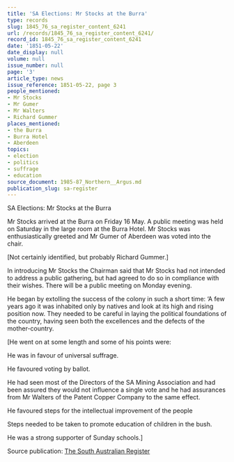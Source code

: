 ```yaml
---
title: 'SA Elections: Mr Stocks at the Burra'
type: records
slug: 1845_76_sa_register_content_6241
url: /records/1845_76_sa_register_content_6241/
record_id: 1845_76_sa_register_content_6241
date: '1851-05-22'
date_display: null
volume: null
issue_number: null
page: '3'
article_type: news
issue_reference: 1851-05-22, page 3
people_mentioned:
- Mr Stocks
- Mr Gumer
- Mr Walters
- Richard Gummer
places_mentioned:
- the Burra
- Burra Hotel
- Aberdeen
topics:
- election
- politics
- suffrage
- education
source_document: 1985-87_Northern__Argus.md
publication_slug: sa-register
---
```


SA Elections: Mr Stocks at the Burra

Mr Stocks arrived at the Burra on Friday 16 May.  A public meeting was held on Saturday in the large room at the Burra Hotel.  Mr Stocks was enthusiastically greeted and Mr Gumer of Aberdeen was voted into the chair.

[Not certainly identified, but probably Richard Gummer.]

In introducing Mr Stocks the Chairman said that Mr Stocks had not intended to address a public gathering, but had agreed to do so in compliance with their wishes.  There will be a public meeting on Monday evening.

He began by extolling the success of the colony in such a short time: ‘A few years ago it was inhabited only by natives and look at its high and rising position now.  They needed to be careful in laying the political foundations of the country, having seen both the excellences and the defects of the mother-country.

[He went on at some length and some of his points were:

He was in favour of universal suffrage.

He favoured voting by ballot.

He had seen most of the Directors of the SA Mining Association and had been assured they would not influence a single vote and he had assurances from Mr Walters of the Patent Copper Company to the same effect.

He favoured steps for the intellectual improvement of the people

Steps needed to be taken to promote education of children in the bush.

He was a strong supporter of Sunday schools.]

Source publication: [The South Australian Register](/publications/sa-register/)
